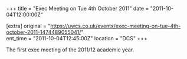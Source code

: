 +++
title = "Exec Meeting on Tue 4th October 2011"
date = "2011-10-04T12:00:00Z"

[extra]
original = "https://uwcs.co.uk/events/exec-meeting-on-tue-4th-october-2011-1474489055041/"    
ent_time = "2011-10-04T12:45:00Z"
location = "DCS"
+++

The first exec meeting of the 2011/12 academic year.

